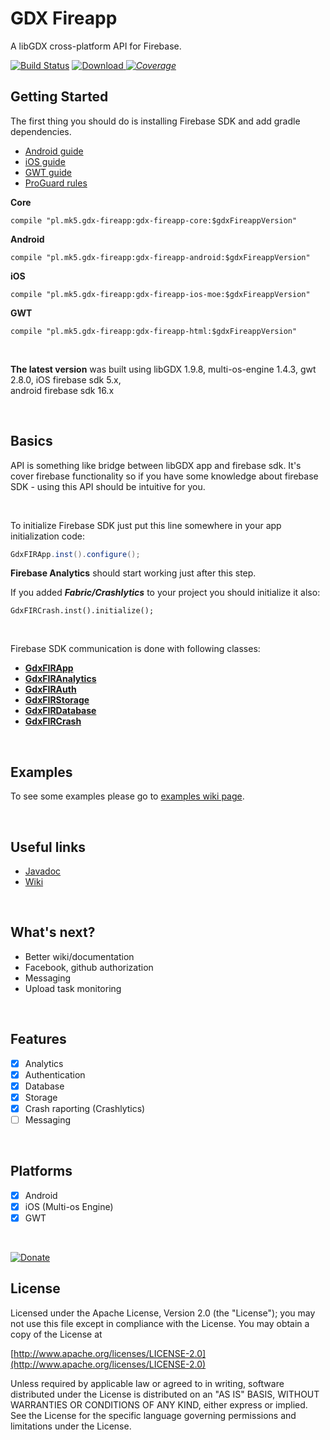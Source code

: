 # GDX Fireapp

A libGDX cross-platform API for Firebase.

[ ![Build Status](https://travis-ci.org/mk-5/gdx-fireapp.svg?branch=master)](https://travis-ci.org/mk-5/gdx-fireapp) [ ![Download](https://api.bintray.com/packages/mk-5/maven/gdx-fireapp/images/download.svg) ](https://bintray.com/mk-5/maven/gdx-fireapp/_latestVersion) [_![Coverage](https://sonarcloud.io/api/project_badges/measure?project=mk-5_gdx-fireapp&metric=coverage)_](https://sonarcloud.io/dashboard?id=mk-5_gdx-fireapp) 


## Getting Started

The first thing you should do is installing Firebase SDK and add gradle dependencies.   

- [Android  guide](https://github.com/mk-5/gdx-fireapp/wiki/Android-guide)
- [iOS guide](https://github.com/mk-5/gdx-fireapp/wiki/iOS-Guide)
- [GWT guide](https://github.com/mk-5/gdx-fireapp/wiki/GWT-guide)
- [ProGuard rules](https://github.com/mk-5/gdx-fireapp/wiki/Proguard-required-rules)  

**Core**

```
compile "pl.mk5.gdx-fireapp:gdx-fireapp-core:$gdxFireappVersion"
```
**Android**

```
compile "pl.mk5.gdx-fireapp:gdx-fireapp-android:$gdxFireappVersion"
```
**iOS**

```
compile "pl.mk5.gdx-fireapp:gdx-fireapp-ios-moe:$gdxFireappVersion"
```

**GWT**

```
compile "pl.mk5.gdx-fireapp:gdx-fireapp-html:$gdxFireappVersion"
```

&nbsp;  

**The latest version** was built using libGDX 1.9.8, multi-os-engine 1.4.3, gwt 2.8.0, iOS firebase sdk 5.x,   
android firebase sdk 16.x

&nbsp;  

## Basics

API is something like bridge between libGDX app and firebase sdk. It's cover firebase functionality so if you have some knowledge about firebase SDK - using this API should be intuitive for you.  

&nbsp;  

To initialize Firebase SDK just put this line somewhere in your app initialization code:

```java
GdxFIRApp.inst().configure();
```

**Firebase Analytics** should start working just after this step.  

If you added ***Fabric/Crashlytics*** to your project you should initialize it also:

````
GdxFIRCrash.inst().initialize();
````

&nbsp;  

Firebase SDK communication is done with following classes:

- **[GdxFIRApp](http://javadoc.io/page/pl.mk5.gdx-fireapp/gdx-fireapp-core/latest/mk/gdx/firebase/GdxFIRApp.html)**
- **[GdxFIRAnalytics](http://javadoc.io/page/pl.mk5.gdx-fireapp/gdx-fireapp-core/latest/mk/gdx/firebase/GdxFIRAnalytics.html)**
- **[GdxFIRAuth](http://javadoc.io/page/pl.mk5.gdx-fireapp/gdx-fireapp-core/latest/mk/gdx/firebase/GdxFIRAuth.html)**
- **[GdxFIRStorage](http://javadoc.io/page/pl.mk5.gdx-fireapp/gdx-fireapp-core/latest/mk/gdx/firebase/GdxFIRStorage.html)**
- **[GdxFIRDatabase](http://javadoc.io/page/pl.mk5.gdx-fireapp/gdx-fireapp-core/latest/mk/gdx/firebase/GdxFIRDatabase.html)**
- **[GdxFIRCrash](http://javadoc.io/page/pl.mk5.gdx-fireapp/gdx-fireapp-core/latest/mk/gdx/firebase/GdxFIRCrash.html)**

&nbsp;  


## Examples

To see some examples please go to [examples wiki page](https://github.com/mk-5/gdx-fireapp/wiki/Examples).

&nbsp;  

## Useful links

- [Javadoc](http://javadoc.io/doc/pl.mk5.gdx-fireapp/gdx-fireapp-core)
- [Wiki](https://github.com/mk-5/gdx-fireapp/wiki)

&nbsp;  

## What's next?

- Better wiki/documentation
- Facebook, github authorization
- Messaging
- Upload task monitoring

&nbsp;  

## Features

- [x] Analytics
- [x] Authentication
- [x] Database
- [x] Storage
- [x] Crash raporting (Crashlytics)
- [ ] Messaging

&nbsp;  

## Platforms

- [x] Android
- [x] iOS (Multi-os Engine)
- [x] GWT

&nbsp;  

[ ![Donate](https://www.paypalobjects.com/en_US/PL/i/btn/btn_donateCC_LG.gif) ](https://www.paypal.com/cgi-bin/webscr?cmd=_donations&business=CUUKJD6CXN7JG&currency_code=PLN&source=url)

## License

Licensed under the Apache License, Version 2.0 (the "License"); you may not use this file except in compliance with the License. You may obtain a copy of the License at

[http://www.apache.org/licenses/LICENSE-2.0](http://www.apache.org/licenses/LICENSE-2.0)

Unless required by applicable law or agreed to in writing, software distributed under the License is distributed on an "AS IS" BASIS, WITHOUT WARRANTIES OR CONDITIONS OF ANY KIND, either express or implied. See the License for the specific language governing permissions and limitations under the License.
